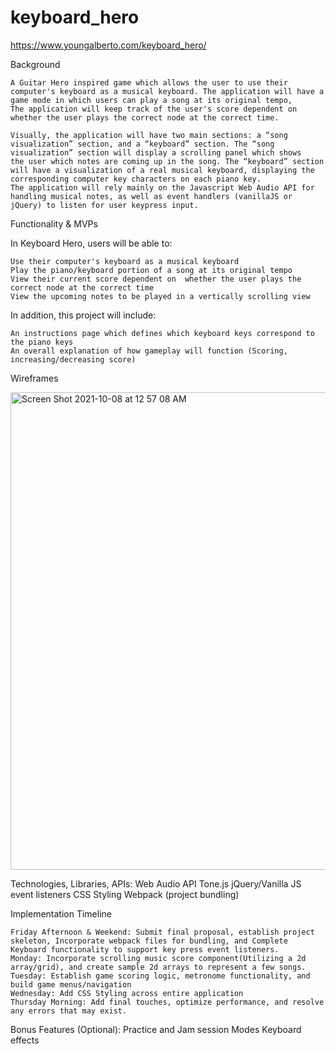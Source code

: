 # keyboard_hero
https://www.youngalberto.com/keyboard_hero/

Background

    A Guitar Hero inspired game which allows the user to use their computer's keyboard as a musical keyboard. The application will have a game mode in which users can play a song at its original tempo, 
    The application will keep track of the user's score dependent on whether the user plays the correct node at the correct time.  

    Visually, the application will have two main sections: a “song visualization” section, and a “keyboard” section. The “song visualization” section will display a scrolling panel which shows 
    the user which notes are coming up in the song. The “keyboard” section will have a visualization of a real musical keyboard, displaying the corresponding computer key characters on each piano key.
    The application will rely mainly on the Javascript Web Audio API for handling musical notes, as well as event handlers (vanillaJS or jQuery) to listen for user keypress input.


Functionality & MVPs

  In Keyboard Hero, users will be able to:

    Use their computer's keyboard as a musical keyboard
    Play the piano/keyboard portion of a song at its original tempo
    View their current score dependent on  whether the user plays the correct node at the correct time
    View the upcoming notes to be played in a vertically scrolling view

  In addition, this project will include:

    An instructions page which defines which keyboard keys correspond to the piano keys
    An overall explanation of how gameplay will function (Scoring, increasing/decreasing score)

Wireframes

<img width="764" alt="Screen Shot 2021-10-08 at 12 57 08 AM" src="https://user-images.githubusercontent.com/26657117/136500784-79a78023-b287-45ad-89a6-fb9b6aa5101b.png">


Technologies, Libraries, APIs:
    Web Audio API
    Tone.js
    jQuery/Vanilla JS event listeners
    CSS Styling
    Webpack (project bundling)

Implementation Timeline

    Friday Afternoon & Weekend: Submit final proposal, establish project skeleton, Incorporate webpack files for bundling, and Complete Keyboard functionality to support key press event listeners.
    Monday: Incorporate scrolling music score component(Utilizing a 2d array/grid), and create sample 2d arrays to represent a few songs.
    Tuesday: Establish game scoring logic, metronome functionality, and build game menus/navigation
    Wednesday: Add CSS Styling across entire application
    Thursday Morning: Add final touches, optimize performance, and resolve any errors that may exist.

Bonus Features (Optional):
    Practice and Jam session Modes
    Keyboard effects
